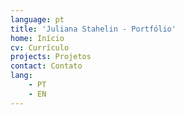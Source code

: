 ```yaml
---
language: pt
title: 'Juliana Stahelin - Portfólio'
home: Início
cv: Currículo
projects: Projetos
contact: Contato
lang: 
    - PT
    - EN
---
```

